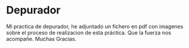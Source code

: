 # Depurador
Mi practica de depurador, 
he adjuntado un fichero en pdf con imagenes sobre el proceso de realizacion de esta práctica.
Que la fuerza nos acompañe.
Muchas Gracias.
